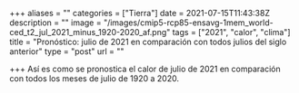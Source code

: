+++
aliases = ""
categories = ["Tierra"]
date = 2021-07-15T11:43:38Z
description = ""
image = "/images/cmip5-rcp85-ensavg-1mem_world-ced_t2_jul_2021_minus_1920-2020_af.png"
tags = ["2021", "calor", "clima"]
title = "Pronóstico: julio de 2021 en comparación con todos julios del siglo anterior"
type = "post"
url = ""

+++
Así es como se pronostica el calor de julio de 2021 en comparación con todos los meses de julio de 1920 a 2020.